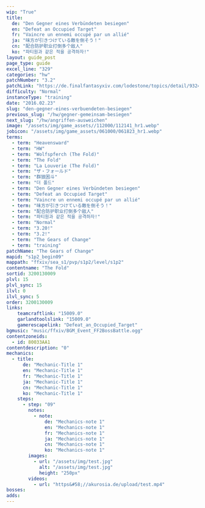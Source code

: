 ```yaml
---
wip: "True"
title:
  de: "Den Gegner eines Verbündeten besiegen"
  en: "Defeat an Occupied Target"
  fr: "Vaincre un ennemi occupé par un allié"
  ja: "味方が引きつけている敵を倒そう！"
  cn: "配合防护职业打倒多个敌人"
  ko: "파티원과 같은 적을 공격하자!"
layout: guide_post
page_type: guide
excel_line: "329"
categories: "hw"
patchNumber: "3.2"
patchLink: "https://de.finalfantasyxiv.com/lodestone/topics/detail/93245d34c33358787d1ff90333c4435c65ac6ee5"
difficulty: "Normal"
instanceType: "training"
date: "2016.02.23"
slug: "den-gegner-eines-verbuendeten-besiegen"
previous_slug: "/hw/gegner-gemeinsam-besiegen"
next_slug: "/hw/angriffen-ausweichen"
image: "/assets/img/game_assets//112000/112141_hr1.webp"
jobicon: "/assets/img/game_assets/061000/061823_hr1.webp"
terms:
  - term: "Heavensward"
  - term: "HW"
  - term: "Wolfspferch (The Fold)"
  - term: "The Fold"
  - term: "La Louverie (The Fold)"
  - term: "ザ・フォールド"
  - term: "群狼困斗"
  - term: "더 폴드"
  - term: "Den Gegner eines Verbündeten besiegen"
  - term: "Defeat an Occupied Target"
  - term: "Vaincre un ennemi occupé par un allié"
  - term: "味方が引きつけている敵を倒そう！"
  - term: "配合防护职业打倒多个敌人"
  - term: "파티원과 같은 적을 공격하자!"
  - term: "Normal"
  - term: "3.20!"
  - term: "3.2!"
  - term: "The Gears of Change"
  - term: "training"
patchName: "The Gears of Change"
mapid: "s1p2_begin09"
mappath: "ffxiv/sea_s1/pvp/s1p2/level/s1p2"
contentname: "The Fold"
sortid: 3200130009
plvl: 15
plvl_sync: 15
ilvl: 0
ilvl_sync: 5
order: 3200130009
links:
    teamcraftlink: "15009.0"
    garlandtoolslink: "15009.0"
    gamerescapelink: "Defeat_an_Occupied_Target"
bgmusic: "music/ffxiv/BGM_Event_FF2BossBattle.ogg"
contentzoneids:
  - id: 80033AA1
contentdescription: "0"
mechanics:
  - title:
      de: "Mechanic-Title 1"
      en: "Mechanic-Title 1"
      fr: "Mechanic-Title 1"
      ja: "Mechanic-Title 1"
      cn: "Mechanic-Title 1"
      ko: "Mechanic-Title 1"
    steps:
      - step: "09"
        notes:
          - note:
              de: "Mechanics-note 1"
              en: "Mechanics-note 1"
              fr: "Mechanics-note 1"
              ja: "Mechanics-note 1"
              cn: "Mechanics-note 1"
              ko: "Mechanics-note 1"
        images:
          - url: "/assets/img/test.jpg"
            alt: "/assets/img/test.jpg"
            height: "250px"
        videos:
          - url: "https&#58;//akurosia.de/upload/test.mp4"
bosses:
adds:
---
```

